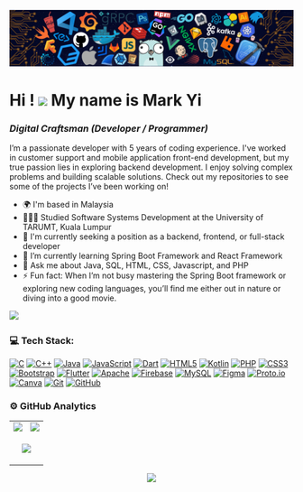<p align="center">
  <img src="https://raw.githubusercontent.com/KevinPatel04/KevinPatel04/master/header.png">
</p>

<!--Header Name-->
<div>
  <h1>
    <b>Hi ! </b><img src="https://emojis.slackmojis.com/emojis/images/1531849430/4246/blob-sunglasses.gif?1531849430" width="30"/><b> My name is Mark Yi</b>
  </h1>
  <h3>
    <i>Digital Craftsman (Developer / Programmer)</i>
  </h3>
</div>

<!--Start Intro-->               
<p align="left">I’m a passionate developer with 5 years of coding experience. I've worked in customer support and mobile application front-end development, but my true passion lies in exploring backend development. I enjoy solving complex problems and building scalable solutions. Check out my repositories to see some of the projects I’ve been working on!</p>

- 🌍 I'm based in Malaysia
- 👩🏻‍🎓 Studied Software Systems Development at the University of TARUMT, Kuala Lumpur
- 🔭 I'm currently seeking a position as a backend, frontend, or full-stack developer
- 🌱 I’m currently learning Spring Boot Framework and React Framework
- 💬 Ask me about Java, SQL, HTML, CSS, Javascript, and PHP
- ⚡ Fun fact: When I’m not busy mastering the Spring Boot framework or exploring new coding languages, you’ll find me either out in nature or diving into a good movie.
<!--End Intro-->

<p align="left">
  <img src="https://visitcount.itsvg.in/api?id=Fjy0000&icon=0&color=1" />
</p>

<!--Start langauge and tools-->

<h3 align="left">💻 Tech Stack:</h3>
<a href="https://en.wikipedia.org/wiki/C_(programming_language)"><img src="https://img.shields.io/badge/c-%2300599C.svg?style=for-the-badge&logo=c&logoColor=white" alt="C"></a>
<a href="https://en.wikipedia.org/wiki/C%2B%2B"><img src="https://img.shields.io/badge/c++-%2300599C.svg?style=for-the-badge&logo=c%2B%2B&logoColor=white" alt="C++"></a>
<a href="https://en.wikipedia.org/wiki/Java_(programming_language)"><img src="https://img.shields.io/badge/java-%23ED8B00.svg?style=for-the-badge&logo=openjdk&logoColor=white" alt="Java"></a>
<a href="https://en.wikipedia.org/wiki/JavaScript"><img src="https://img.shields.io/badge/javascript-%23323330.svg?style=for-the-badge&logo=javascript&logoColor=%23F7DF1E" alt="JavaScript"></a>
<a href="https://dart.dev/"><img src="https://img.shields.io/badge/dart-%230175C2.svg?style=for-the-badge&logo=dart&logoColor=white" alt="Dart"></a>
<a href="https://en.wikipedia.org/wiki/HTML5"><img src="https://img.shields.io/badge/html5-%23E34F26.svg?style=for-the-badge&logo=html5&logoColor=white" alt="HTML5"></a>
<a href="https://kotlinlang.org/"><img src="https://img.shields.io/badge/kotlin-%237F52FF.svg?style=for-the-badge&logo=kotlin&logoColor=white" alt="Kotlin"></a>
<a href="https://en.wikipedia.org/wiki/PHP"><img src="https://img.shields.io/badge/php-%23777BB4.svg?style=for-the-badge&logo=php&logoColor=white" alt="PHP"></a>
<a href="https://en.wikipedia.org/wiki/CSS"><img src="https://img.shields.io/badge/css3-%231572B6.svg?style=for-the-badge&logo=css3&logoColor=white" alt="CSS3"></a>
<a href="https://getbootstrap.com/"><img src="https://img.shields.io/badge/bootstrap-%238511FA.svg?style=for-the-badge&logo=bootstrap&logoColor=white" alt="Bootstrap"></a>
<a href="https://flutter.dev/"><img src="https://img.shields.io/badge/Flutter-%2302569B.svg?style=for-the-badge&logo=Flutter&logoColor=white" alt="Flutter"></a>
<a href="https://en.wikipedia.org/wiki/Apache_HTTP_Server"><img src="https://img.shields.io/badge/apache-%23D42029.svg?style=for-the-badge&logo=apache&logoColor=white" alt="Apache"></a>
<a href="https://firebase.google.com/"><img src="https://img.shields.io/badge/firebase-a08021?style=for-the-badge&logo=firebase&logoColor=ffcd34" alt="Firebase"></a>
<a href="https://www.mysql.com/"><img src="https://img.shields.io/badge/mysql-4479A1.svg?style=for-the-badge&logo=mysql&logoColor=white" alt="MySQL"></a>
<a href="https://www.figma.com/"><img src="https://img.shields.io/badge/figma-%23F24E1E.svg?style=for-the-badge&logo=figma&logoColor=white" alt="Figma"></a>
<a href="https://proto.io/"><img src="https://img.shields.io/badge/Proto.io-161637?style=for-the-badge&logo=proto.io&logoColor=00e5ff" alt="Proto.io"></a>
<a href="https://www.canva.com/"><img src="https://img.shields.io/badge/Canva-%2300C4CC.svg?style=for-the-badge&logo=Canva&logoColor=white" alt="Canva"></a>
<a href="https://git-scm.com/"><img src="https://img.shields.io/badge/git-%23F05033.svg?style=for-the-badge&logo=git&logoColor=white" alt="Git"></a>
<a href="https://github.com/"><img src="https://img.shields.io/badge/github-%23121011.svg?style=for-the-badge&logo=github&logoColor=white" alt="GitHub"></a>

<!--End language and tools-->

<br/>

<!--Start github state-->

<h3 align="left">⚙️ GitHub Analytics </h3>
<table align="center" style="width:100">
  <tr>
    <td>
      <img src="https://github-readme-stats.vercel.app/api?username=Fjy0000&theme=radical&hide_border=false&include_all_commits=false&count_private=false" />
    </td>
    <td>
      <img src="https://github-readme-stats.vercel.app/api/top-langs/?username=Fjy0000&theme=radical&hide_border=false&include_all_commits=false&count_private=false&layout=compact" />
    </td>
  </tr>
  <tr>
     <td colspan="2">
       <p align="center">
         <img src="https://github-readme-streak-stats.herokuapp.com/?user=Fjy0000&theme=radical&hide_border=false" />
       </p>
    </td>
  </tr>
</table>

<!--End github state-->

<!--Footer--> 
<p align="center">
  <img src="https://capsule-render.vercel.app/api?type=waving&color=gradient&height=65&section=footer"/>
</p>


